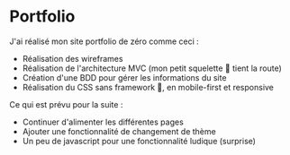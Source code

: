 # Portfolio

J'ai réalisé mon site portfolio de zéro comme ceci :  

- Réalisation des wireframes  
- Réalisation de l'architecture MVC (mon petit squelette :bone: tient la route)  
- Création d'une BDD pour gérer les informations du site  
- Réalisation du CSS sans framework :art:, en mobile-first et responsive  

Ce qui est prévu pour la suite :  

- Continuer d'alimenter les différentes pages  
- Ajouter une fonctionnalité de changement de thème  
- Un peu de javascript pour une fonctionnalité ludique (surprise)  
